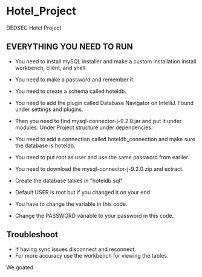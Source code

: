 # Hotel_Project
DEDSEC Hotel Project

## EVERYTHING YOU NEED TO RUN
 * You need to install mySQL installer and make a custom installation
   install workbench, client, and shell.
 * You need to make a password and remember it.
 * You need to create a schema called hoteldb.
 * You need to add the plugin called Database Navigator on IntelliJ.
   Found under settings and plugins.
 * Then you need to find mysql-connector-j-9.2.0.jar and put it under modules.
    Under Project structure under dependencies.
 * You need to add a connection called hoteldb_connection and make sure the database is hoteldb.
 * You need to put root as user and use the same password from earlier.
 * You need to download the mysql-connector-j-9.2.0.zip and extract.

 * Create the database tables in "hoteldb.sql"
 * Default USER is root but if you changed it on your end
 * You have to change the variable in this code.
 * Change the PASSWORD variable to your password in this code.

## Troubleshoot
 * If having sync issues disconnect and reconnect.
 * For more accuracy use the workbench for viewing the tables.

We goated
